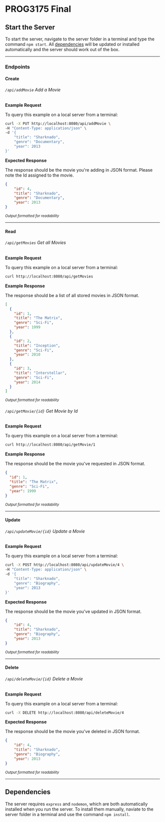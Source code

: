 # PROG3175 Final

## Start the Server
To start the server, navigate to the server folder in a terminal and type the command `npm start`. All [dependencies](#dependencies) will be updated or installed automatically and the server should work out of the box.

---

### Endpoints

#### Create
###### `/api/addMovie` Add a Movie 

**Example Request**

To query this example on a local server from a terminal:
```bash
curl -X PUT http://localhost:8080/api/addMovie \
-H "Content-Type: application/json" \
-d '{
    "title": "Sharknado",
    "genre": "Documentary",      
    "year": 2013
}'
```

**Expected Response**

The response should be the movie you're adding in JSON format. Please note the Id assigned to the movie.
```json
{
    "id": 4,
    "title": "Sharknado",
    "genre": "Documentary",
    "year": 2013
}
```
<sub>*Output formatted for readability*</sub>

---

#### Read
###### `/api/getMovies` Get all Movies

**Example Request**

To query this example on a local server from a terminal:
```bash
curl http://localhost:8080/api/getMovies
```

**Example Response**

The response should be a list of all stored movies in JSON format.
```json
[
  {
    "id": 1,
    "title": "The Matrix",
    "genre": "Sci-Fi",
    "year": 1999
  },
  {
    "id": 2,
    "title": "Inception",
    "genre": "Sci-Fi",
    "year": 2010
  },
  {
    "id": 3,
    "title": "Interstellar",
    "genre": "Sci-Fi",
    "year": 2014
  }
]
```
<sub>*Output formatted for readability*</sub>

###### `/api/getMovie/{id}` Get Movie by Id

**Example Request**

To query this example on a local server from a terminal:
```bash
curl http://localhost:8080/api/getMovie/1
```

**Example Response**

The response should be the movie you've requested in JSON format.
```json
{
  "id": 1,
  "title": "The Matrix",
  "genre": "Sci-Fi",
  "year": 1999
}
```
<sub>*Output formatted for readability*</sub>

---

#### Update
###### `/api/updateMovie/{id}` Update a Movie 

**Example Request**

To query this example on a local server from a terminal:
```bash
curl -X POST http://localhost:8080/api/updateMovie/4 \
-H "Content-Type: application/json" \
-d '{
    "title": "Sharknado",
    "genre": "Biography",
    "year": 2013
}'
```

**Expected Response**

The response should be the movie you've updated in JSON format.
```json
{
    "id": 4,
    "title": "Sharknado",
    "genre": "Biography",
    "year": 2013
}
```
<sub>*Output formatted for readability*</sub>

---

#### Delete
###### `/api/deleteMovie/{id}` Delete a Movie 

**Example Request**

To query this example on a local server from a terminal:
```bash
curl -X DELETE http://localhost:8080/api/deleteMovie/4
```

**Expected Response**

The response should be the movie you've deleted in JSON format.
```json
{
    "id": 4,
    "title": "Sharknado",
    "genre": "Biography",
    "year": 2013
}
```
<sub>*Output formatted for readability*</sub>

---

## Dependencies
The server requires `express` and `nodemon`, which are both automatically installed when you run the server. To install them manually, naviate to the server folder in a terminal and use the command `npm install`.